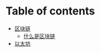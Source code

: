 # Table of contents

* [区块链](README.md)
  * [什么是区块链](qu-kuai-lian/ren-shi-qu-kuai-lian.md)
* [以太坊](yi-tai-fang.md)
